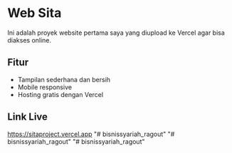 # Web Sita
Ini adalah proyek website pertama saya yang diupload ke Vercel agar bisa diakses online.

## Fitur
- Tampilan sederhana dan bersih
- Mobile responsive
- Hosting gratis dengan Vercel

## Link Live
https://sitaproject.vercel.app
"# bisnissyariah_ragout" 
"# bisnissyariah_ragout" 
"# bisnissyariah_ragout" 

